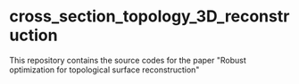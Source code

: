 # cross_section_topology_3D_reconstruction
This repository contains the source codes for the paper "Robust optimization for topological surface reconstruction"
